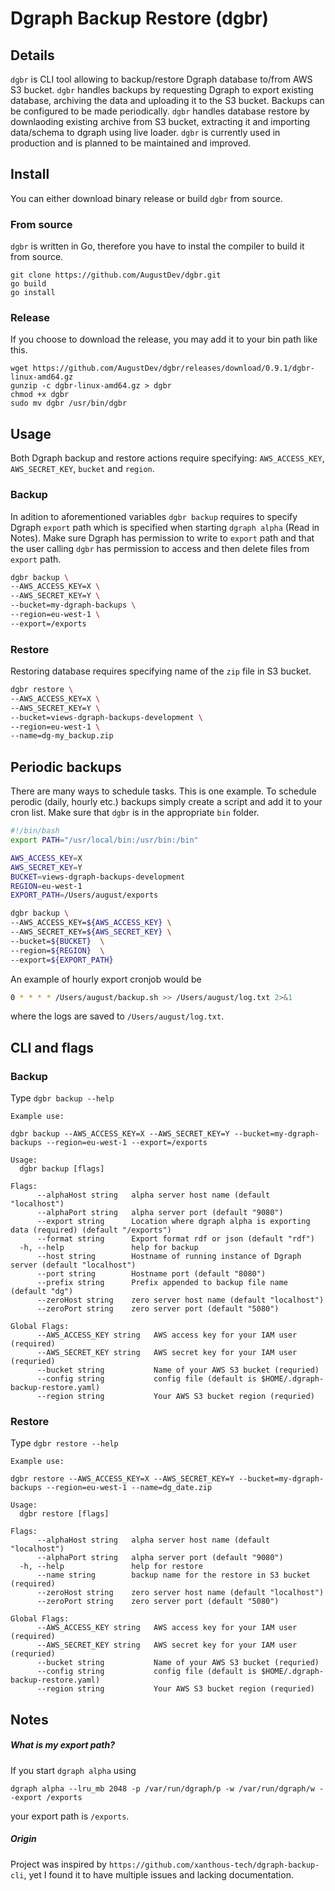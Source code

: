 # Dgraph Backup Restore (dgbr)

## Details
`dgbr` is CLI tool allowing to backup/restore Dgraph database to/from AWS S3 bucket. `dgbr` handles backups by requesting Dgraph to export existing database, archiving the data and uploading it to the S3 bucket. Backups can be configured to be made periodically. `dgbr` handles database restore by downlaoding existing archive from S3 bucket, extracting it and importing data/schema to dgraph using live loader. `dgbr` is currently used in production and is planned to be maintained and improved.

## Install
You can either download binary release or build `dgbr` from source.
### From source
`dgbr` is written in Go, therefore you have to instal the compiler to build it from source.
```
git clone https://github.com/AugustDev/dgbr.git
go build
go install
```
### Release
If you choose to download the release, you may add it to your bin path like this.
```
wget https://github.com/AugustDev/dgbr/releases/download/0.9.1/dgbr-linux-amd64.gz
gunzip -c dgbr-linux-amd64.gz > dgbr
chmod +x dgbr
sudo mv dgbr /usr/bin/dgbr
```

## Usage
Both Dgraph backup and restore actions require specifying: `AWS_ACCESS_KEY`, `AWS_SECRET_KEY`, `bucket` and `region`.
### Backup
In adition to aforementioned variables `dgbr backup` requires to specify Dgraph `export` path which is specified when starting `dgraph alpha` (Read in Notes). Make sure Dgraph has permission to write to `export` path and that the user calling `dgbr` has permission to access and then delete files from `export` path.

```bash
dgbr backup \
--AWS_ACCESS_KEY=X \
--AWS_SECRET_KEY=Y \
--bucket=my-dgraph-backups \
--region=eu-west-1 \
--export=/exports
```
### Restore
Restoring database requires specifying name of the `zip` file in S3 bucket.

```bash
dgbr restore \
--AWS_ACCESS_KEY=X \
--AWS_SECRET_KEY=Y \
--bucket=views-dgraph-backups-development \
--region=eu-west-1 \
--name=dg-my_backup.zip
```

## Periodic backups
There are many ways to schedule tasks. This is one example. To schedule perodic (daily, hourly etc.) backups simply create a script and add it to your cron list. Make sure that `dgbr` is in the appropriate `bin` folder.

```bash
#!/bin/bash
export PATH="/usr/local/bin:/usr/bin:/bin"

AWS_ACCESS_KEY=X
AWS_SECRET_KEY=Y
BUCKET=views-dgraph-backups-development
REGION=eu-west-1
EXPORT_PATH=/Users/august/exports

dgbr backup \
--AWS_ACCESS_KEY=${AWS_ACCESS_KEY} \
--AWS_SECRET_KEY=${AWS_SECRET_KEY} \
--bucket=${BUCKET}  \
--region=${REGION}  \
--export=${EXPORT_PATH} 
```

An example of hourly export cronjob would be
```bash
0 * * * * /Users/august/backup.sh >> /Users/august/log.txt 2>&1
```
where the logs are saved to `/Users/august/log.txt`.

## CLI and flags
### Backup
Type `dgbr backup --help`

```
Example use:

dgbr backup --AWS_ACCESS_KEY=X --AWS_SECRET_KEY=Y --bucket=my-dgraph-backups --region=eu-west-1 --export=/exports

Usage:
  dgbr backup [flags]

Flags:
      --alphaHost string   alpha server host name (default "localhost")
      --alphaPort string   alpha server port (default "9080")
      --export string      Location where dgraph alpha is exporting data (required) (default "/exports")
      --format string      Export format rdf or json (default "rdf")
  -h, --help               help for backup
      --host string        Hostname of running instance of Dgraph server (default "localhost")
      --port string        Hostname port (default "8080")
      --prefix string      Prefix appended to backup file name (default "dg")
      --zeroHost string    zero server host name (default "localhost")
      --zeroPort string    zero server port (default "5080")

Global Flags:
      --AWS_ACCESS_KEY string   AWS access key for your IAM user (required)
      --AWS_SECRET_KEY string   AWS secret key for your IAM user (requried)
      --bucket string           Name of your AWS S3 bucket (requried)
      --config string           config file (default is $HOME/.dgraph-backup-restore.yaml)
      --region string           Your AWS S3 bucket region (requried)
```

### Restore
Type `dgbr restore --help`
```
Example use:

dgbr restore --AWS_ACCESS_KEY=X --AWS_SECRET_KEY=Y --bucket=my-dgraph-backups --region=eu-west-1 --name=dg_date.zip

Usage:
  dgbr restore [flags]

Flags:
      --alphaHost string   alpha server host name (default "localhost")
      --alphaPort string   alpha server port (default "9080")
  -h, --help               help for restore
      --name string        backup name for the restore in S3 bucket (required)
      --zeroHost string    zero server host name (default "localhost")
      --zeroPort string    zero server port (default "5080")

Global Flags:
      --AWS_ACCESS_KEY string   AWS access key for your IAM user (required)
      --AWS_SECRET_KEY string   AWS secret key for your IAM user (requried)
      --bucket string           Name of your AWS S3 bucket (requried)
      --config string           config file (default is $HOME/.dgraph-backup-restore.yaml)
      --region string           Your AWS S3 bucket region (requried)
```

## Notes
##### What is my export path?

If you start `dgraph alpha` using
```
dgraph alpha --lru_mb 2048 -p /var/run/dgraph/p -w /var/run/dgraph/w --export /exports
```
your export path is `/exports`.

##### Origin

Project was inspired by `https://github.com/xanthous-tech/dgraph-backup-cli`, yet I found it to have multiple issues and lacking documentation.